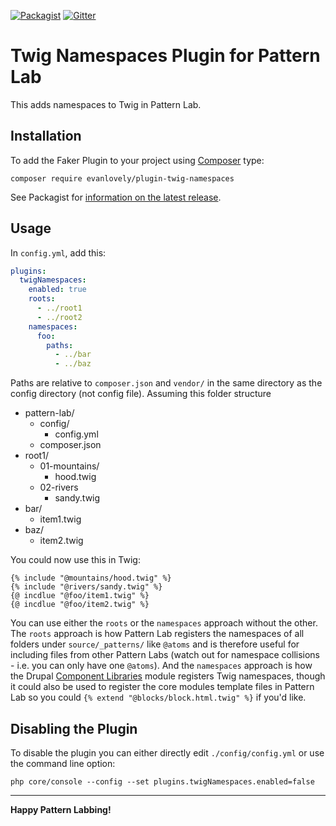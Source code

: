 [![Packagist](https://img.shields.io/packagist/v/evanlovely/plugin-twig-namespaces.svg)](https://packagist.org/packages/evanlovely/plugin-twig-namespaces) [![Gitter](https://img.shields.io/gitter/room/pattern-lab/php.svg)](https://gitter.im/pattern-lab/php)

# Twig Namespaces Plugin for Pattern Lab

This adds namespaces to Twig in Pattern Lab. 

## Installation

To add the Faker Plugin to your project using [Composer](https://getcomposer.org/) type:

    composer require evanlovely/plugin-twig-namespaces

See Packagist for [information on the latest release](https://packagist.org/packages/evanlovely/plugin-twig-namespaces).

## Usage

In `config.yml`, add this:

```yml
plugins:
  twigNamespaces:
    enabled: true
    roots: 
      - ../root1
      - ../root2
    namespaces:
      foo:
        paths:
          - ../bar
          - ../baz
```

Paths are relative to `composer.json` and `vendor/` in the same directory as the config directory (not config file). Assuming this folder structure

- pattern-lab/
  - config/
    - config.yml
  - composer.json
- root1/
  - 01-mountains/
    - hood.twig
  - 02-rivers
    - sandy.twig
- bar/
    - item1.twig
- baz/
    - item2.twig

You could now use this in Twig:

```twig
{% include "@mountains/hood.twig" %}
{% include "@rivers/sandy.twig" %}
{@ incdlue "@foo/item1.twig" %}
{@ incdlue "@foo/item2.twig" %}
```

You can use either the `roots` or the `namespaces` approach without the other. The `roots` approach is how Pattern Lab registers the namespaces of all folders under `source/_patterns/` like `@atoms` and is therefore useful for including files from other Pattern Labs (watch out for namespace collisions - i.e. you can only have one `@atoms`). And the `namespaces` approach is how the Drupal [Component Libraries](https://www.drupal.org/project/components) module registers Twig namespaces, though it could also be used to register the core modules template files in Pattern Lab so you could `{% extend "@blocks/block.html.twig" %}` if you'd like.

## Disabling the Plugin

To disable the plugin you can either directly edit `./config/config.yml` or use the command line option:

    php core/console --config --set plugins.twigNamespaces.enabled=false

---

**Happy Pattern Labbing!**
